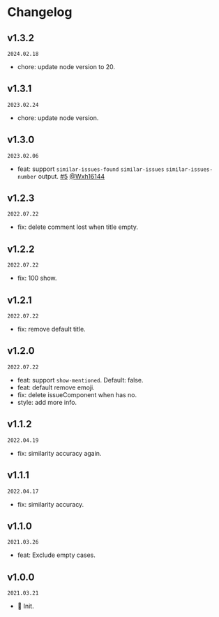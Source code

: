 # Changelog

## v1.3.2

`2024.02.18`

- chore: update node version to 20.

## v1.3.1

`2023.02.24`

- chore: update node version.

## v1.3.0

`2023.02.06`

- feat: support `similar-issues-found` `similar-issues` `similar-issues-number` output. [#5](https://github.com/actions-cool/issues-similarity-analysis/pull/5) [@Wxh16144](https://github.com/Wxh16144)

## v1.2.3

`2022.07.22`

- fix: delete comment lost when title empty.

## v1.2.2

`2022.07.22`

- fix: 100 show.

## v1.2.1

`2022.07.22`

- fix: remove default title.

## v1.2.0

`2022.07.22`

- feat: support `show-mentioned`. Default: false.
- feat: default remove emoji.
- fix: delete issueComponent when has no.
- style: add more info.

## v1.1.2

`2022.04.19`

- fix: similarity accuracy again.

## v1.1.1

`2022.04.17`

- fix: similarity accuracy.

## v1.1.0

`2021.03.26`

- feat: Exclude empty cases.

## v1.0.0

`2021.03.21`

- 🎉 Init.
